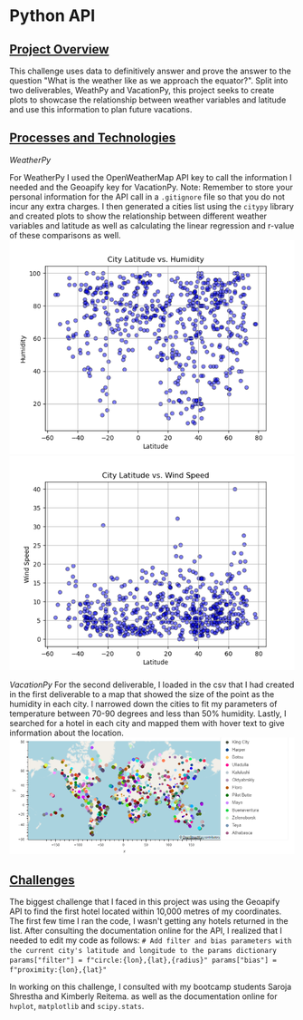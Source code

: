 # Python API
<ins>Project Overview</ins>
-----


This challenge uses data to definitively answer and prove the answer to the question "What is the weather like as we approach the equator?". Split into two deliverables, WeathPy and VacationPy, this project seeks to create plots to showcase the relationship between weather variables and latitude and use this information to plan future vacations.

<ins>Processes and Technologies</ins>
-----

*WeatherPy*

For WeatherPy I used the OpenWeatherMap API key to call the information I needed and the Geoapify key for VacationPy. Note: Remember to store your personal information for the API call in a `.gitignore` file so that you do not incur any extra charges. I then generated a cities list using the `citypy` library and created plots to show the relationship between different weather variables and latitude as well as calculating the linear regression and r-value of these comparisons as well.
![Figure 2](WeatherPy_VacationPy/output_data/Fig2.png)
![Figure 4](WeatherPy_VacationPy/output_data/Fig4.png)

*VacationPy*
For the second deliverable, I loaded in the csv that I had created in the first deliverable to a map that showed the size of the point as the humidity in each city. I narrowed down the cities to fit my parameters of temperature between 70-90 degrees and less than 50% humidity. Lastly, I searched for a hotel in each city and mapped them with hover text to give information about the location.
![Figure 5](WeatherPy_VacationPy/output_data/Fig5.png)

<ins>Challenges</ins>
-----
  

The biggest challenge that I faced in this project was using the Geoapify API to find the first hotel located within 10,000 metres of my coordinates. The first few time I ran the code, I wasn't getting any hotels returned in the list. After consulting the documentation online for the API, I realized that I needed to  edit my code as follows:
`# Add filter and bias parameters with the current city's latitude and longitude to the params dictionary
    params["filter"] = f"circle:{lon},{lat},{radius}"
    params["bias"] = f"proximity:{lon},{lat}"`
    
  In working on this challenge, I consulted with my bootcamp students Saroja Shrestha and Kimberly Reitema. as well as the documentation online for `hvplot`, `matplotlib` and `scipy.stats`.
